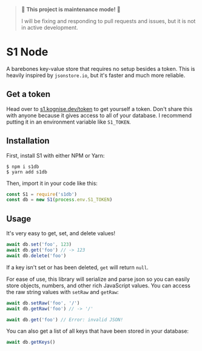 > 🚧 **This project is maintenance mode!** 🚧
> 
> I will be fixing and responding to pull requests and issues, but it is not in active development.

# S1 Node

A barebones key-value store that requires no setup besides a token. This is heavily inspired by `jsonstore.io`, but it's faster and much more reliable.

## Get a token

Head over to [s1.kognise.dev/token](https://s1.kognise.dev/token) to get yourself a token. Don't share this with anyone because it gives access to all of your database. I recommend putting it in an environment variable like `S1_TOKEN`.

## Installation

First, install S1 with either NPM or Yarn:
```
$ npm i s1db
$ yarn add s1db
```

Then, import it in your code like this:
```js
const S1 = require('s1db')
const db = new S1(process.env.S1_TOKEN)
```

## Usage

It's very easy to get, set, and delete values!
```js
await db.set('foo', 123)
await db.get('foo') // -> 123
await db.delete('foo')
```

If a key isn't set or has been deleted, `get` will return `null`.

For ease of use, this library will serialize and parse json so you can easily store objects, numbers, and other rich JavaScript values. You can access the raw string values with `setRaw` and `getRaw`:

```js
await db.setRaw('foo', '/')
await db.getRaw('foo') // -> '/'

await db.get('foo') // Error: invalid JSON!
```

You can also get a list of all keys that have been stored in your database:
```js
await db.getKeys()
```
